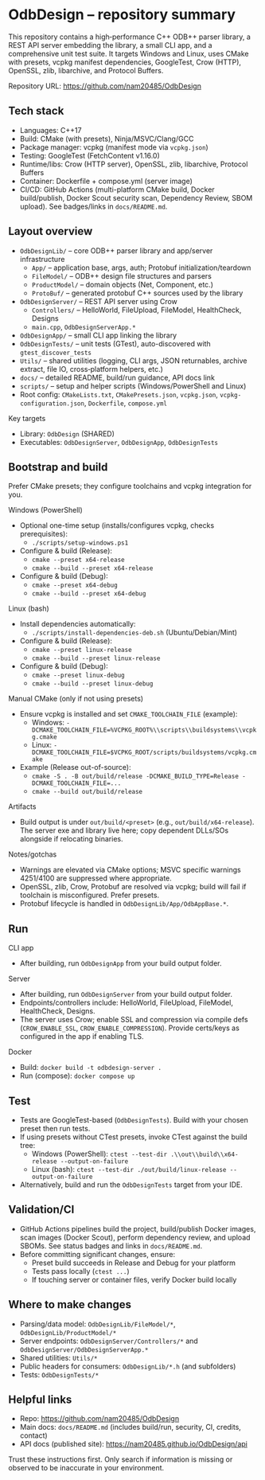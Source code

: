 # OdbDesign – repository summary

This repository contains a high‑performance C++ ODB++ parser library, a REST API server embedding the library, a small CLI app, and a comprehensive unit test suite. It targets Windows and Linux, uses CMake with presets, vcpkg manifest dependencies, GoogleTest, Crow (HTTP), OpenSSL, zlib, libarchive, and Protocol Buffers.

Repository URL: https://github.com/nam20485/OdbDesign

## Tech stack
- Languages: C++17
- Build: CMake (with presets), Ninja/MSVC/Clang/GCC
- Package manager: vcpkg (manifest mode via `vcpkg.json`)
- Testing: GoogleTest (FetchContent v1.16.0)
- Runtime/libs: Crow (HTTP server), OpenSSL, zlib, libarchive, Protocol Buffers
- Container: Dockerfile + compose.yml (server image)
- CI/CD: GitHub Actions (multi-platform CMake build, Docker build/publish, Docker Scout security scan, Dependency Review, SBOM upload). See badges/links in `docs/README.md`.

## Layout overview
- `OdbDesignLib/` – core ODB++ parser library and app/server infrastructure
  - `App/` – application base, args, auth; Protobuf initialization/teardown
  - `FileModel/` – ODB++ design file structures and parsers
  - `ProductModel/` – domain objects (Net, Component, etc.)
  - `ProtoBuf/` – generated protobuf C++ sources used by the library
- `OdbDesignServer/` – REST API server using Crow
  - `Controllers/` – HelloWorld, FileUpload, FileModel, HealthCheck, Designs
  - `main.cpp`, `OdbDesignServerApp.*`
- `OdbDesignApp/` – small CLI app linking the library
- `OdbDesignTests/` – unit tests (GTest), auto-discovered with `gtest_discover_tests`
- `Utils/` – shared utilities (logging, CLI args, JSON returnables, archive extract, file IO, cross‑platform helpers, etc.)
- `docs/` – detailed README, build/run guidance, API docs link
- `scripts/` – setup and helper scripts (Windows/PowerShell and Linux)
- Root config: `CMakeLists.txt`, `CMakePresets.json`, `vcpkg.json`, `vcpkg-configuration.json`, `Dockerfile`, `compose.yml`

Key targets
- Library: `OdbDesign` (SHARED)
- Executables: `OdbDesignServer`, `OdbDesignApp`, `OdbDesignTests`

## Bootstrap and build
Prefer CMake presets; they configure toolchains and vcpkg integration for you.

Windows (PowerShell)
- Optional one-time setup (installs/configures vcpkg, checks prerequisites):
  - `./scripts/setup-windows.ps1`
- Configure & build (Release):
  - `cmake --preset x64-release`
  - `cmake --build --preset x64-release`
- Configure & build (Debug):
  - `cmake --preset x64-debug`
  - `cmake --build --preset x64-debug`

Linux (bash)
- Install dependencies automatically:
  - `./scripts/install-dependencies-deb.sh` (Ubuntu/Debian/Mint)
- Configure & build (Release):
  - `cmake --preset linux-release`
  - `cmake --build --preset linux-release`
- Configure & build (Debug):
  - `cmake --preset linux-debug`
  - `cmake --build --preset linux-debug`

Manual CMake (only if not using presets)
- Ensure vcpkg is installed and set `CMAKE_TOOLCHAIN_FILE` (example):
  - Windows: `-DCMAKE_TOOLCHAIN_FILE=%VCPKG_ROOT%\\scripts\\buildsystems\\vcpkg.cmake`
  - Linux: `-DCMAKE_TOOLCHAIN_FILE=$VCPKG_ROOT/scripts/buildsystems/vcpkg.cmake`
- Example (Release out-of-source):
  - `cmake -S . -B out/build/release -DCMAKE_BUILD_TYPE=Release -DCMAKE_TOOLCHAIN_FILE=...`
  - `cmake --build out/build/release`

Artifacts
- Build output is under `out/build/<preset>` (e.g., `out/build/x64-release`). The server exe and library live here; copy dependent DLLs/SOs alongside if relocating binaries.

Notes/gotchas
- Warnings are elevated via CMake options; MSVC specific warnings 4251/4100 are suppressed where appropriate.
- OpenSSL, zlib, Crow, Protobuf are resolved via vcpkg; build will fail if toolchain is misconfigured. Prefer presets.
- Protobuf lifecycle is handled in `OdbDesignLib/App/OdbAppBase.*`.

## Run
CLI app
- After building, run `OdbDesignApp` from your build output folder.

Server
- After building, run `OdbDesignServer` from your build output folder.
- Endpoints/controllers include: HelloWorld, FileUpload, FileModel, HealthCheck, Designs.
- The server uses Crow; enable SSL and compression via compile defs (`CROW_ENABLE_SSL`, `CROW_ENABLE_COMPRESSION`). Provide certs/keys as configured in the app if enabling TLS.

Docker
- Build: `docker build -t odbdesign-server .`
- Run (compose): `docker compose up`

## Test
- Tests are GoogleTest-based (`OdbDesignTests`). Build with your chosen preset then run tests.
- If using presets without CTest presets, invoke CTest against the build tree:
  - Windows (PowerShell): `ctest --test-dir .\\out\\build\\x64-release --output-on-failure`
  - Linux (bash): `ctest --test-dir ./out/build/linux-release --output-on-failure`
- Alternatively, build and run the `OdbDesignTests` target from your IDE.

## Validation/CI
- GitHub Actions pipelines build the project, build/publish Docker images, scan images (Docker Scout), perform dependency review, and upload SBOMs. See status badges and links in `docs/README.md`.
- Before committing significant changes, ensure:
  - Preset build succeeds in Release and Debug for your platform
  - Tests pass locally (`ctest ...`)
  - If touching server or container files, verify Docker build locally

## Where to make changes
- Parsing/data model: `OdbDesignLib/FileModel/*`, `OdbDesignLib/ProductModel/*`
- Server endpoints: `OdbDesignServer/Controllers/*` and `OdbDesignServer/OdbDesignServerApp.*`
- Shared utilities: `Utils/*`
- Public headers for consumers: `OdbDesignLib/*.h` (and subfolders)
- Tests: `OdbDesignTests/*`

## Helpful links
- Repo: https://github.com/nam20485/OdbDesign
- Main docs: `docs/README.md` (includes build/run, security, CI, credits, contact)
- API docs (published site): https://nam20485.github.io/OdbDesign/api

Trust these instructions first. Only search if information is missing or observed to be inaccurate in your environment.